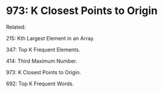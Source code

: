 # 973: K Closest Points to Origin

Related:

215: Kth Largest Element in an Array.

347: Top K Frequent Elements.

414: Third Maximum Number.

973: K Closest Points to Origin.

692: Top K Frequent Words.